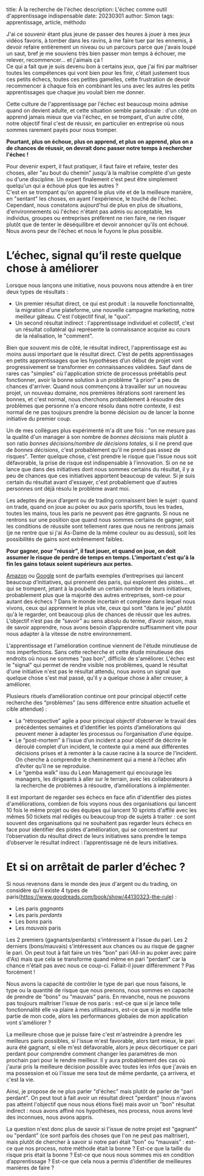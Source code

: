 title: À la recherche de l'échec
description: L'échec comme outil d'apprentissage indispensable
date: 20230301
author: Simon
tags: apprentissage, article, méthodo

J'ai ce souvenir étant plus jeune de passer des heures à jouer à mes jeux vidéos favoris, à tomber dans les ravins, à me faire tuer par les ennemis, à devoir refaire entièrement un niveau ou un parcours parce que j'avais loupé un saut, bref je me souviens très bien passer mon temps à échouer, me relever, recommencer... et j'aimais ça !<br>
Ce qui a fait que je suis devenu bon à certains jeux, que j'ai fini par maîtriser toutes les compétences qui vont bien pour les finir, c'était justement tous ces petits échecs, toutes ces petites gamelles, cette frustration de devoir recommencer à chaque fois en combinant les uns avec les autres les petits apprentissages que chaque jeu voulait bien me donner.<br>

Cette culture de l'apprentissage par l'échec est beaucoup moins admise quand on devient adulte, et cette situation semble paradoxale : d'un côté on apprend jamais mieux que via l'échec, en se trompant, d'un autre côté, notre objectif final c'est de réussir, en particulier en entreprise où nous sommes rarement payés pour nous tromper. 

**Pourtant, plus on échoue, plus on apprend, et plus on apprend, plus on a de chances de réussir, on devrait donc passer notre temps à rechercher l'échec !**

Pour devenir expert, il faut pratiquer, il faut faire et refaire, tester des choses, aller "au bout du chemin" jusqu'à la maîtrise complète d'un geste ou d'une discipline. Un expert finalement c'est peut être simplement quelqu'un qui a échoué plus que les autres ?<br>
C'est en se trompant qu'on apprend le plus vite et de la meilleure manière, en "sentant" les choses, en ayant l'expérience, le touché de l'échec.<br>
Cependant, nous constatons aujourd'hui de plus en plus de situations, d'environnements où l'échec n'étant pas admis ou acceptable, les individus, groupes ou entreprises préfèrent ne rien faire, ne rien risquer plutôt que de tenter le déséquilibre et devoir annoncer qu'ils ont échoué. Nous avons peur de l'échec et nous le fuyons le plus possible.

# L’échec, signal qu’il reste quelque chose à améliorer

Lorsque nous lançons une initiative, nous pouvons nous attendre à en tirer deux types de résultats :

* Un premier résultat direct, ce qui est produit : la nouvelle fonctionnalité, la migration d'une plateforme, une nouvelle campagne marketing, notre meilleur gâteau. C'est l'objectif final, le "quoi".
* Un second résultat indirect : l'apprentissage individuel et collectif, c'est un résultat collatéral qui représente la connaissance acquise au cours de la réalisation, le "comment".

Bien que souvent mis de côté, le résultat indirect, l'apprentissage est au moins aussi important que le résultat direct. C’est de petits apprentissages en petits apprentissages que les hypothèses d’un début de projet vont progressivement se transformer en connaissances validées. Sauf dans de rares cas "simples" où l'application stricte de processus préétablis peut fonctionner, avoir la bonne solution à un problème "à priori" a peu de chances d'arriver. Quand nous commençons à travailler sur un nouveau projet, un nouveau domaine, nos premières itérations sont rarement les bonnes, et c'est normal, nous cherchons probablement à résoudre des problèmes que personne n'a encore résolu dans notre contexte, il est normal de ne pas toujours prendre la bonne décision ou de lancer la bonne initiative du premier coup.

Un de mes collègues plus expérimenté m'a dit une fois  : "on ne mesure pas la qualité d'un manager à son nombre de *bonnes décisions* mais plutôt à son ratio *bonnes décisions/nombre de décisions totales*, si il ne prend que de *bonnes décisions*, c'est probablement qu'il ne prend pas assez de risques". Tenter quelque chose, c'est prendre le risque que l'issue nous soit défavorable, la prise de risque est indispensable à l'innovation. Si on ne se lance que dans des initiatives dont nous sommes certains du résultat, il y a peu de chances que ces initiatives apportent beaucoup de valeur. Si je suis certain du résultat avant d'essayer, c'est probablement que d'autres personnes ont déjà résolu le problème avant moi.

Les adeptes de jeux d’argent ou de trading connaissent bien le sujet : quand on trade, quand on joue au poker ou aux paris sportifs, tous les trades, toutes les mains, tous les paris ne peuvent pas être gagnants. Si nous ne rentrons sur une position que quand nous sommes certains de gagner, soit les conditions de réussite sont tellement rares que nous ne rentrons jamais (je ne rentre que si j'ai As-Dame de la même couleur ou au dessus), soit les possibilités de gains sont extrêmement faibles.<br>

**Pour gagner, pour "réussir", il faut jouer, et quand on joue, on doit assumer le risque de perdre de temps en temps. L'important c'est qu'à la fin les gains totaux soient supérieurs aux pertes.**

[Amazon](https://www.businessinsider.com/amazon-products-services-failed-discontinued-2019-3?r=US&IR=T#amazon-storywriter-5) ou [Google](https://killedbygoogle.com/) sont de parfaits exemples d’entreprises qui lancent beaucoup d’initiatives, qui prennent des paris, qui explorent des pistes… et qui se trompent, jetant à la poubelle un certain nombre de leurs initiatives, probablement plus que la majorité des autres entreprises, sont-ce pour autant des échecs ? Dans le monde incertain et complexe dans lequel nous vivons, ceux qui apprennent le plus vite, ceux qui sont "dans le jeu" plutôt qu'à le regarder, ont beaucoup plus de chances de réussir que les autres. L’objectif n’est pas de “savoir” au sens absolu du terme, d’avoir raison, mais de savoir apprendre, nous avons besoin d’apprendre suffisamment vite pour nous adapter à la vitesse de notre environnement.

L'apprentissage et l'amélioration continue viennent de l'étude minutieuse de nos imperfections. Sans cette recherche et cette étude minutieuse des endroits où nous ne sommes "pas bon", difficile de s'améliorer. L'échec est le "signal" qui permet de rendre visible nos problèmes, quand le résultat d'une initiative n'est pas le résultat attendu, nous avons un signal que quelque chose s'est mal passé, qu'il y a quelque chose à aller creuser, à améliorer.

Plusieurs rituels d’amélioration continue ont pour principal objectif cette recherche des “problèmes” (au sens différence entre situation actuelle et cible attendue) :

* La “rétrospective” agile a pour principal objectif d’observer le travail des précédentes semaines et d’identifier les points d’améliorations qui peuvent mener à adapter les processus ou l’organisation d’une équipe.
* Le “post-mortem” à l’issue d’un incident a pour objectif de décrire le déroulé complet d’un incident, le contexte qui a mené aux différentes décisions prises et à remonter à la cause racine à la source de l’incident. On cherche à comprendre le cheminement qui a mené à l’échec afin d’éviter qu’il ne se reproduise.
* Le “gemba walk” issu du Lean Management qui encourage les managers, les dirigeants à aller sur le terrain, avec les collaborateurs à la recherche de problèmes à résoudre, d’améliorations à implémenter. 

Il est important de regarder ses échecs en face afin d'identifier des pistes d'améliorations, combien de fois voyons nous des organisations qui lancent 10 fois le même projet ou des équipes qui lancent 10 sprints d'affilé avec les mêmes 50 tickets mal rédigés ou beaucoup trop de sujets à traiter : ce sont souvent des organisations qui ne souhaitent pas regarder leurs échecs en face pour identifier des pistes d'amélioration, qui se concentrent sur l’observation du résultat direct de leurs initiatives sans prendre le temps d’observer le résultat indirect : l’apprentissage né de leurs initiatives.

# Et si on arrêtait de parler d’échec ?

Si nous revenons dans le monde des jeux d'argent ou du trading, on considère qu'il existe 4 types de paris(https://www.goodreads.com/book/show/44130323-the-rule) :

* Les paris *gagnants*
* Les paris *perdants*
* Les *bons* paris
* Les *mauvais* paris

Les 2 premiers (gagnants/perdants) s'intéressent à l'issue du pari. Les 2 derniers (bons/mauvais) s'intéressent aux chances ou au risque de gagner le pari. On peut tout à fait faire un très "bon" pari (All-in au poker avec paire d'As) mais que cela se transforme quand même en pari "perdant" car la chance n'était pas avec nous ce coup-ci. Fallait-il jouer différemment ? Pas forcément !

Nous avons la capacité de contrôler le type de pari que nous faisons, le type ou la quantité de risque que nous prenons, nous sommes en capacité de prendre de "bons" ou "mauvais" paris. En revanche, nous ne pouvons pas toujours maîtriser l'issue de nos paris : est-ce que si je lance telle fonctionnalité elle va plaire à mes utilisateurs, est-ce que si je modifie telle partie de mon code, alors les performances globales de mon application vont s'améliorer ?

La meilleure chose que je puisse faire c'est m'astreindre à prendre les meilleurs paris possibles, si l'issue m'est favorable, alors tant mieux, le pari aura été gagnant, si elle m'est défavorable, alors je peux décortiquer ce pari perdant pour comprendre comment changer les paramètres de mon prochain pari pour le rendre meilleur. Il y aura probablement des cas où j'aurai pris la meilleure décision possible avec toutes les infos que j'avais en ma possession et où l'issue me sera tout de même perdante, ça arrivera, et c'est la vie.

Ainsi, je propose de ne plus parler "d'échec" mais plutôt de parler de "pari perdant". On peut tout à fait avoir un résultat direct "perdant" (nous n'avons pas atteint l'objectif que nous nous étions fixé) mais avoir un "bon" résultat indirect : nous avons affiné nos hypothèses, nos process, nous avons levé des inconnues, nous avons appris.

La question n'est donc plus de savoir si l'issue de notre projet est "gagnant" ou "perdant" (ce sont parfois des choses que l'on ne peut pas maîtriser), mais plutôt de chercher à savoir si notre pari était "bon" ou “mauvais” : est-ce que nos process, notre méthode était la bonne ? Est-ce que la taille du risque pris était la bonne ? Est-ce que nous nous sommes mis en condition d’apprentissage ? Est-ce que cela nous a permis d’identifier de meilleures manières de faire ?
